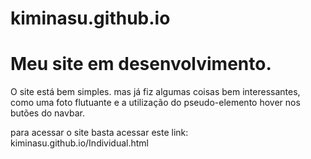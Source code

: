 # kiminasu.github.io
# Meu site em desenvolvimento.

O site está bem simples.
mas já fiz algumas coisas bem interessantes, como uma foto flutuante e a utilização do pseudo-elemento hover nos butões do navbar.

para acessar o site basta acessar este link:
kiminasu.github.io/Individual.html

